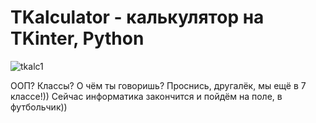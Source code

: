 # TKalculator - калькулятор на TKinter, Python

![tkalc1](https://user-images.githubusercontent.com/50321432/190916072-08197207-5175-4061-a301-2a61bcdf783a.gif)

ООП? Классы? О чём ты говоришь? Проснись, другалёк, мы ещё в 7 классе!)) Сейчас информатика закончится и пойдём на поле, в футбольчик))
